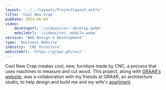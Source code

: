 ```yaml
---
layout: '../../layouts/ProjectLayout.astro'
title: 'Cool New Crap'
pubDate: 2024-06-04
video:
    desktopUrl: '/videos/cnc--desktop.webm'
    mobileUrl: '/videos/cnc--mobile.webm'
service: 'Web Design & Development'
type: 'Business Website'
industry: 'CNC Furniture'
websiteUrl: 'https://graar.ph/cnc/'
---
```

Cool New Crap creates cool, new, furniture made by CNC, a process that uses machines to measure and cut wood. This project, along with <a href="https://kaidostudio.pages.dev/projects/graar/" target="_blank">GRAAR's website</a>, was a collaboration with my friends at GRAAR, an architecture studio, to help design and build me and my wife's <a href="https://graar.ph/post/casa-c/" target="_blank">apartment</a>.

